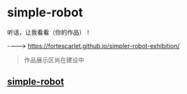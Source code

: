 # simple-robot

听话，让我看看（你的作品）！

----> <https://fortescarlet.github.io/simpler-robot-exhibition/>

> 作品展示区尚在建设中

## [simple-robot](https://github.com/ForteScarlet/simpler-robot)

